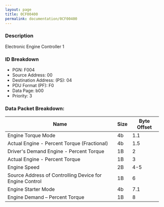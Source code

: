 ```yaml
---
layout: page
title: 0CF00400
permalink: documentation/0CF00400
---
```


### Description

Electronic Engine Controller 1

### ID Breakdown
<ul>
 <li>PGN: F004</li>
 <li>Source Address: 00</li>
 <li>Destination Address: (PS): 04</li>
 <li>PDU Format (PF): F0</li>
 <li>Data Page: b00</li>
 <li>Priority: 3</li>
</ul>

### Data Packet Breakdown:

| Name | Size | Byte Offset |
| ---- | ---- | ----------- |
| Engine Torque Mode | 4b | 1.1 |
| Actual Engine - Percent Torque (Fractional) | 4b | 1.5 |
| Driver's Demand Engine - Percent Torque | 1B | 2 |
| Actual Engine - Percent Torque | 1B | 3 |
| Engine Speed | 2B | 4-5 |
| Source Address of Controlling Device for Engine Control | 1B | 6 |
| Engine Starter Mode | 4b | 7.1 |
| Engine Demand – Percent Torque | 1B | 8 |
